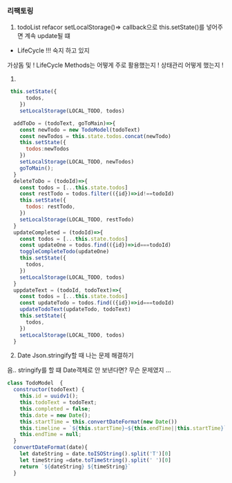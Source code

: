 ### 리팩토링 

1. todoList refacor setLocalStorage()=> callback으로 this.setState()를 넣어주면 계속 update될 떄 



* LifeCycle !!! 숙지 하고 있지 

가상돔 및 ! 
LifeCycle Methods는 어떻게 주로 활용했는지 ! 
상태관리 어떻게 했는지 ! 

1.
```js
 this.setState({
      todos,
    })
    setLocalStorage(LOCAL_TODO, todos)
```

```js
  addToDo = (todoText, goToMain)=>{
    const newTodo = new TodoModel(todoText)
    const newTodos = this.state.todos.concat(newTodo)
    this.setState({
      todos:newTodos
    })
    setLocalStorage(LOCAL_TODO, newTodos)
    goToMain();
  }
  deleteToDo = (todoId)=>{
    const todos = [...this.state.todos]
    const restTodo = todos.filter(({id})=>id!==todoId)
    this.setState({
      todos: restTodo,
    })
    setLocalStorage(LOCAL_TODO, restTodo)
  }
  updateCompleted = (todoId)=>{
    const todos = [...this.state.todos]
    const updateOne = todos.find(({id})=>id===todoId)
    toggleCompleteTodo(updateOne)
    this.setState({
      todos,
    })
    setLocalStorage(LOCAL_TODO, todos)
  }
  uppdateText = (todoId, todoText)=>{
    const todos = [...this.state.todos]
    const updateTodo = todos.find(({id})=>id===todoId)
    updateTodoText(updateTodo, todoText)
    this.setState({
      todos,
    })
    setLocalStorage(LOCAL_TODO, todos)
  }

```    


2. Date Json.stringify할 때 나는 문제 해결하기 

음.. stringify를 할 떄 Date객체로 안 보낸다면? 
무슨 문제였지 ...

```js
class TodoModel  {
  constructor(todoText) {
    this.id = uuidv1();
    this.todoText = todoText;
    this.completed = false;
    this.date = new Date();
    this.startTime = this.convertDateFormat(new Date())
    this.timeline = `${this.startTime}~${this.endTime||this.startTime}`
    this.endTime = null;
  }
  convertDateFormat(date){
    let dateString = date.toISOString().split('T')[0]
    let timeString =date.toTimeString().split(' ')[0]
    return `${dateString} ${timeString}`
  }

```